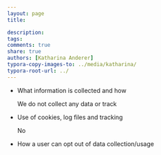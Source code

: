 ```yaml
---
layout: page
title:  

description:
tags: 
comments: true
share: true
authors: [Katharina Anderer]
typora-copy-images-to: ../media/katharina/
typora-root-url: ../
---
```




- What information is collected and how

  We do not collect any data or track 

- Use of cookies, log files and tracking

  No

- How a user can opt out of data collection/usage


